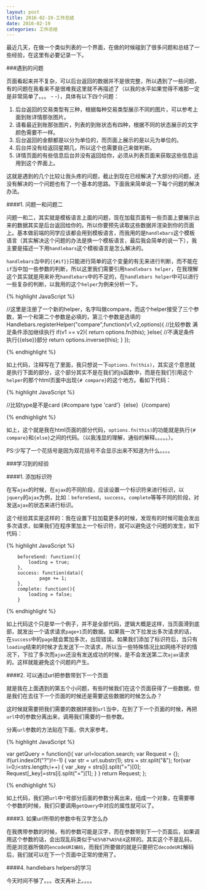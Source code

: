 ```yaml
---
layout: post
title: 2016-02-19-工作总结
date: 2016-02-19
categories: 工作总结
---
```


最近几天，在做一个类似列表的一个界面，在做的时候碰到了很多问题和总结了一些经验，在这里有必要记录一下。

###遇到的问题

页面看起来并不复杂，可以后台返回的数据并不是很完整，所以遇到了一些问题，有的问题在我看来不是很难我这里就不再描述了（以我的水平如果觉得不难那一定是非常简单了。。。 - -），具体有以下四个问题：

1. 后台返回的交易类型有三种，根据每种交易类型展示不同的图片，可以参考上面到账详情那张图片。
2. 请看最近到账那张图片，列表的到账状态有四种，根据不同的状态展示的文字颜色需要不一样。
3. 后台返回的金额都是以分为单位的，而页面上展示的是以元为单位的。
4. 后台并没有给返回星期几，所以这个也需要自己来做判断。
5. 详情页面的有些信息后台并没有返回给你，必须从列表页面来获取这些信息运用到这个界面上。

这就是遇到的几个比较让我头疼的问题，截止到现在已经解决了大部分的问题，还没有解决的一个问题也有了一个基本的思路。下面我来简单说一下每个问题的解决办法。

####1. 问题一和问题二

问题一和二，其实就是模板语言上面的问题，现在加载页面有一些页面上要展示出来的数据其实是后台返回给你的。所以你要预先读取这些数据并渲染到你的页面上。基本做前端的同学应该都会用到模板语言，而我用的是`handlebars`这个模板语言（其实解决这个问题的办法是换一个模板语言，最后我会简单的说一下），我主要是描述一下用`handlebars`这个模板语言是怎么解决的。

`handlebars`当中的`{{#if}}`只能进行简单的这个变量的有无来进行判断，而不能在`if`当中加一些参数的判断，所以这里我们需要引用`handlebars helper`，在我理解这个其实就是用来补充`handlebars`中的不足的，在`handlebars helper`中可以进行一些复杂的判断，以我用的这个`helper`为例来分析一下。

{% highlight JavaScript %}

//这里是注册了一个新的helper，名字叫做compare，而这个helper接受了三个参数，第一个和第二个参数是必填的，第三个参数是选填的
Handlebars.registerHelper("compare",function(v1,v2,options){
	 //比较参数  满足条件添加继续执行
    if(v1 == v2){
        return options.fn(this);
    }else{
    //不满足条件执行{{else}}部分
        return options.inverse(this);
    }
});

{% endhighlight %}

如上代码，注释写在了里面，我只想说一下`options.fn(this)`，其实这个意思就是执行下面的部分，这个部分其实不是在我们的js函数中，而是在我们引用这个`helper`的那个html页面中出现`{# compare}`的这个地方。看如下代码：

{% highlight JavaScript %}

//比较type是不是card
   {#compare type 'card'}
      <img src="img/ic_card.svg" alt="">
     {else}
      <img src="img/ic_weixin.svg" alt="">
   {/compare}

{% endhighlight %}

如上，这个就是我在html页面的部分代码，`options.fn(this)`的功能就是执行`{# compare}`和`{else}`之间的代码。（以我浅显的理解，通俗的解释。。。。。）。

PS:少写了一个花括号是因为双花括号不会显示出来不知道为什么。。。。




###学习到的经验

####1. 添加标识符

在写`ajax`的时候，在`ajax`的不同阶段，应该设置一个标识符来进行标识，以`jquery`的`ajax`为例，比如：`beforeSend`，`success`，`complete`等等不同的阶段，对发送`ajax`的状态来进行标识。

这个经验其实是这样的：我在设置下拉加载更多的时候，发现有的时候可能会发出多次请求，如果我们在程序里加上一个标识符，就可以避免这个问题的发生，如下代码：

{% highlight JavaScript %}

        beforeSend: function(){
            loading = true;
        },
        success: function(data){
                page += 1;
        },
        complete: function(){
            loading = false;
        }

{% endhighlight %}

如上代码这个只是举一个例子，并不是全部代码，逻辑大概是这样，当页面滑到底部，就发出一个请求请求`page+1`页的数据。如果我一次下拉发出多次请求的话，在`success`中的`page`就会累加多次，出现错误。如果我们添加了标识符后，当只有`loading`结束的时候才去发送下一次请求，所以当一些特殊情况比如网络不好的情况下，下拉了多次而`ajax`还没有发送成功的时候，是不会发送第二次`ajax`请求的。这样就能避免这个问题的产生。

####2. 可以通过url把参数带到下一个页面

就是我在上面遇到的第五个小问题，有些时候我们在这个页面获得了一些数据，但是我们在去往下一个页面的时候还是需要这些数据的时候怎么办？

这时候就需要把我们需要的数据拼接到`url`当中，在到了下一个页面的时候，再把`url`中的参数分离出来，调用我们需要的一些参数。

分离`url`参数的方法贴在下面，供大家参考。

{% highlight JavaScript %}

var getQuery = function(){
    var url=location.search;
    var Request = {};
    if(url.indexOf("?")!=-1)
    {
        var str = url.substr(1);
        strs = str.split("&");
        for(var i=0;i<strs.length;i++)
        {
            var _key = strs[i].split("=")[0];
            Request[_key]=strs[i].split("=")[1];
        }
    }
    return Request;
};

{% endhighlight %}

如上代码，我们把`url`中`?`号部分后面的参数分离出来，组成一个对象，在需要哪个参数的时候，我们只要调用`getQuery`中对应的属性就可以了。

####3. 如果url所带的参数中有汉字怎么办

在我携带参数的时候，有的参数可能是汉字，而在参数带到下一个页面后，如果调用这个参数的话，会出现乱码类似于`%E5%B7%A5%E4`这样的。其实这个不是乱码，而是浏览器所做的`encodeURI编码`，而我们所要做的就是只要把它`decodeURI`解码后，我们就可以在下一个页面中正常的使用了。

####4. handlebars helpers的学习

今天时间不够了。。。改天再补上。。。。
